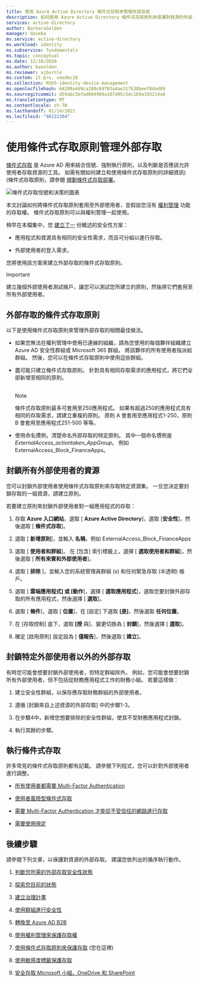 ```yaml
---
title: 使用 Azure Active Directory 條件式存取來管理外部存取
description: 如何使用 Azure Active Directory 條件式存取原則來保護對資源的外部存取。
services: active-directory
author: BarbaraSelden
manager: daveba
ms.service: active-directory
ms.workload: identity
ms.subservice: fundamentals
ms.topic: conceptual
ms.date: 12/18/2020
ms.author: baselden
ms.reviewer: ajburnle
ms.custom: it-pro, seodec18
ms.collection: M365-identity-device-management
ms.openlocfilehash: 64209a4d9ca200c69783a4ae317b38beef8ded89
ms.sourcegitcommit: d59abc5bfad604909a107d05c5dc1b9a193214a8
ms.translationtype: MT
ms.contentlocale: zh-TW
ms.lasthandoff: 01/14/2021
ms.locfileid: "98222304"
---
```

# <a name="manage-external-access-with-conditional-access-policies"></a>使用條件式存取原則管理外部存取 

[條件式存取](../conditional-access/overview.md) 是 Azure AD 用來結合信號、強制執行原則，以及判斷是否應該允許使用者存取資源的工具。 如需有關如何建立和使用條件式存取原則的詳細資訊)  (條件式存取原則，請參閱 [規劃條件式存取部署](../conditional-access/plan-conditional-access.md)。 

![條件式存取信號和決策的圖表](media/secure-external-access//7-conditional-access-signals.png)



本文討論如何將條件式存取原則套用至外部使用者，並假設您沒有 [權利管理](../governance/entitlement-management-overview.md) 功能的存取權。 條件式存取原則可以與權利管理一起使用。

稍早在本檔集中，您 [建立了一](3-secure-access-plan.md) 份概述的安全性方案：

* 應用程式和資源具有相同的安全性需求，而且可分組以進行存取。

* 外部使用者的登入需求。

您將使用該方案來建立外部存取的條件式存取原則。 

> [!IMPORTANT]
> 建立幾個外部使用者測試帳戶，讓您可以測試您所建立的原則，然後將它們套用至所有外部使用者。

## <a name="conditional-access-policies-for-external-access"></a>外部存取的條件式存取原則

以下是使用條件式存取原則來管理外部存取的相關最佳做法。

* 如果您無法在權利管理中使用已連線的組織，請為您使用的每個夥伴組織建立 Azure AD 安全性群組或 Microsoft 365 群組。 將該夥伴的所有使用者指派給群組。 然後，您可以在條件式存取原則中使用這些群組。

* 盡可能只建立條件式存取原則。 針對具有相同存取需求的應用程式，將它們全部新增至相同的原則。  
‎ 
   > [!NOTE]
   > 條件式存取原則最多可套用至250應用程式。 如果有超過250的應用程式具有相同的存取需求，請建立重複的原則。 原則 A 會套用至應用程式1-250，原則 B 會套用至應用程式251-500 等等。

* 使用命名慣例，清楚命名外部存取的特定原則。 其中一個命名慣例是 *ExternalAccess_actiontaken_AppGroup*。 例如 ExternalAccess_Block_FinanceApps。

## <a name="block-all-external-users-from-resources"></a>封鎖所有外部使用者的資源

您可以封鎖外部使用者使用條件式存取原則來存取特定資源集。 一旦您決定要封鎖存取的一組資源，請建立原則。

若要建立原則來封鎖外部使用者對一組應用程式的存取：

1. 存取 **Azure 入口網站**，選取 [ **Azure Active Directory**]，選取 [**安全性**]，然後選取 [ **條件式存取**]。

2. 選取 [ **新增原則**]，並輸入 **名稱**，例如 ExternalAccess_Block_FinanceApps

3. 選取 [ **使用者和群組**]。 在 [包含] 索引標籤上，選擇 [ **選取使用者和群組**]，然後選取 [ **所有來賓和外部使用者**]。 

4. 選取 [ **排除** ]，並輸入您的系統管理員群組 (s) 和任何緊急存取 (半透明) 帳戶。

5. 選取 [ **雲端應用程式] 或 [動作**]，選擇 [ **選取應用程式**]，選取您要封鎖外部存取的所有應用程式，然後選擇 [ **選取**]。

6. 選取 [ **條件**]，選取 [ **位置**]，在 [設定] 下選取 **[是]**，然後選取 **任何位置**。

7. 在 [存取控制] 底下，選取 **[授** 與]、變更切換為 [ **封鎖**]，然後選擇 [ **選取**]。

8. 確定 [啟用原則] 設定設為 [ **僅報告**]，然後選取 [ **建立**]。

## <a name="block-external-access-to-all-except-specific-external-users"></a>封鎖特定外部使用者以外的外部存取

有時您可能會想要封鎖外部使用者，但特定群組除外。 例如，您可能會想要封鎖所有外部使用者，但不包括從財務應用程式工作的財務小組。 若要這樣做：

1. 建立安全性群組，以保存應存取財務群組的外部使用者。

2. 遵循 [封鎖來自上述資源的外部存取] 中的步驟1-3。

3. 在步驟4中，新增您想要排除的安全性群組，使其不受財務應用程式封鎖。

4. 執行其餘的步驟。

## <a name="implement-conditional-access"></a>執行條件式存取

許多常見的條件式存取原則都有記載。 請參閱下列程式，您可以針對外部使用者進行調整。

* [所有使用者都需要 Multi-Factor Authentication](../conditional-access/howto-conditional-access-policy-all-users-mfa.md)

* [使用者風險型條件式存取](../conditional-access/howto-conditional-access-policy-risk-user.md)

* [需要 Multi-Factor Authentication 才能從不受信任的網路進行存取](../conditional-access/untrusted-networks.md) 

* [需要使用規定](../conditional-access/terms-of-use.md)

## <a name="next-steps"></a>後續步驟

請參閱下列文章，以保護對資源的外部存取。 建議您依列出的循序執行動作。

1. [判斷您所需的外部存取安全性狀態](1-secure-access-posture.md)

2. [探索您目前的狀態](2-secure-access-current-state.md)

3. [建立治理計畫](3-secure-access-plan.md)

4. [使用群組進行安全性](4-secure-access-groups.md)

5. [轉換至 Azure AD B2B](5-secure-access-b2b.md)

6. [使用權利管理來保護存取權](6-secure-access-entitlement-managment.md)

7. [使用條件式存取原則來保護存取](7-secure-access-conditional-access.md) (您在這裡) 

8. [使用敏感度標籤保護存取](8-secure-access-sensitivity-labels.md)

9. [安全存取 Microsoft 小組、OneDrive 和 SharePoint](9-secure-access-teams-sharepoint.md)
